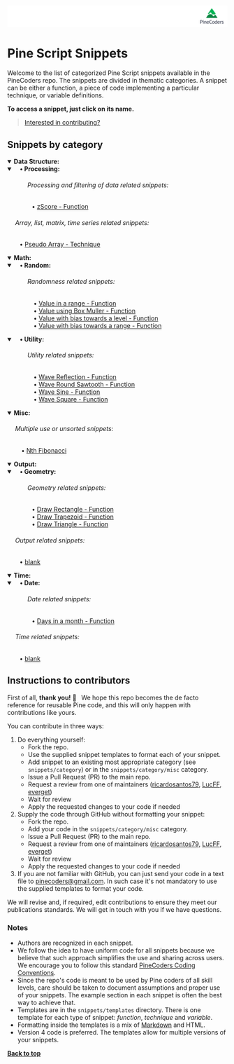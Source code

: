 ![PineCoders](/images/PineCodersLong.png "PineCoders")

<!-- if you need to give space before text to format tabulation use keys &ensp; &emsp; combination-->
# Pine Script Snippets

Welcome to the list of categorized Pine Script snippets available in the PineCoders repo. The snippets are divided in thematic categories. A snippet can be either a function, a piece of code implementing a particular technique, or variable definitions.

**To access a snippet, just click on its name.**

> [Interested in contributing?](#instructions-to-contributors)

## Snippets by category



<!-- ••••••••••••••••••••••••••••••••••••••••••••••••••••••••••••••••••••••••••••••••••••••••••••• -->
<!-- Data Structure Category: -->
<details open>
  <!-- leave a blank line after summary -->
  <summary><b>Data Structure:</b></summary>

<details open>
  <!-- leave a blank line after summary -->
  <summary><b>&emsp;• Processing:</b></summary>

  <!--#### &emsp;&emsp;&emsp;&emsp; -->
######  &emsp;&emsp;&emsp; Processing and filtering of data related snippets:
&emsp;&emsp;&emsp;&emsp;• [zScore - Function](/./snippets/category/data_structure/processing/zscore_function.md "Standardization using zScore.")<br/>
</details>

  <!--#### &emsp; -->
######  &emsp; Array, list, matrix, time series related snippets:
&emsp;&emsp;• [Pseudo Array - Technique](/./snippets/category/data_structure/pseudo_array_technique.md "Pseudo Array - Technique.")<br/>
</details>



<!-- ••••••••••••••••••••••••••••••••••••••••••••••••••••••••••••••••••••••••••••••••••••••••••••• -->
<!-- Math Category: -->
<details open>
  <!-- leave a blank line after summary -->
  <summary><b>Math:</b></summary>
<details open>
  <!-- leave a blank line after summary -->
  <summary><b>&emsp;• Random:</b></summary>

  <!--#### &emsp; -->
######  &emsp;&emsp;&emsp; Randomness related snippets:
&emsp;&emsp;&emsp;&emsp; • [Value in a range - Function](/./snippets/category/math/random/prng_range_function.md "generate a value within range 0 to parameter.")<br/>
&emsp;&emsp;&emsp;&emsp; • [Value using Box Muller - Function](/./snippets/category/math/random/prng_Box_Muller_function.md "generate a value with bias towards a normal distribution.")<br/>
&emsp;&emsp;&emsp;&emsp; • [Value with bias towards a level - Function](/./snippets/category/math/random/prng_weighed_bias_function.md "generate a value with bias towards a level.")<br/>
&emsp;&emsp;&emsp;&emsp; • [Value with bias towards a range - Function](/./snippets/category/math/random/prng_weighed_2bias_function.md "generate a value with bias towards a range within a range.")<br/>
</details>

<details open>
  <!-- leave a blank line after summary -->
  <summary><b>&emsp;• Utility:</b></summary>
  
  <!--#### &emsp; -->
######  &emsp;&emsp;&emsp; Utility related snippets:  
&emsp;&emsp;&emsp;&emsp; • [Wave Reflection - Function](/./snippets/category/math/utility/wave_reflection_function.md "generate reflection wave.")<br/>
&emsp;&emsp;&emsp;&emsp; • [Wave Round Sawtooth - Function](/./snippets/category/math/utility/wave_roundsawtooth_function.md "generate round sawtooth wave.")<br/>
&emsp;&emsp;&emsp;&emsp; • [Wave Sine - Function](/./snippets/category/math/utility/wave_sine_function.md "generate sine wave.")<br/>
&emsp;&emsp;&emsp;&emsp; • [Wave Square - Function](/./snippets/category/math/utility/wave_square_function.md "generate square wave.")<br/>
</details>

<!-- Math Snippets go here: -->
</details>



<!-- ••••••••••••••••••••••••••••••••••••••••••••••••••••••••••••••••••••••••••••••••••••••••••••• -->
<!-- Misc Category: -->
<details open>
  <!-- leave a blank line after summary -->
  <summary><b>Misc:</b></summary>

  <!--#### &emsp; Miscellaneous:-->
######  &emsp; Multiple use or unsorted snippets:
 &emsp;&emsp; • [Nth Fibonacci](/./snippets/category/misc/nth_fibonacci.md#function-to-find-nth-fibonacci "Find the Nth Fibonacci sequence number.")
</details>

<!-- ••••••••••••••••••••••••••••••••••••••••••••••••••••••••••••••••••••••••••••••••••••••••••••• -->
<!-- Output Category: -->
<details open>
  <!-- leave a blank line after summary -->
  <summary><b>Output:</b></summary>

<details open>
  <!-- leave a blank line after summary -->
  <summary><b>&emsp;• Geometry:</b></summary>

  <!--#### &emsp;&emsp;&emsp;&emsp; -->
######  &emsp;&emsp;&emsp; Geometry related snippets:
&emsp;&emsp;&emsp;&emsp;• [Draw Rectangle - Function](/./snippets/category/output/geometry/draw_rectangle_function.md "function to draw rectangles on chart.")<br/>
&emsp;&emsp;&emsp;&emsp;• [Draw Trapezoid - Function](/./snippets/category/output/geometry/draw_trapezoid_function.md "function to draw trapezoids on chart.")<br/>
&emsp;&emsp;&emsp;&emsp;• [Draw Triangle - Function](/./snippets/category/output/geometry/draw_triangle_function.md "function to draw triangles on chart.")<br/>
</details>

  <!--#### &emsp; -->
######  &emsp; Output related snippets:
&emsp;&emsp;• [blank](/./ "blank.")<br/>
</details>

<!-- ••••••••••••••••••••••••••••••••••••••••••••••••••••••••••••••••••••••••••••••••••••••••••••• -->
<!-- Time Category: -->
<details open>
  <!-- leave a blank line after summary -->
  <summary><b>Time:</b></summary>

<details open>
  <!-- leave a blank line after summary -->
  <summary><b>&emsp;• Date:</b></summary>

  <!--#### &emsp;&emsp;&emsp;&emsp; -->
######  &emsp;&emsp;&emsp; Date related snippets:
&emsp;&emsp;&emsp;&emsp;• [Days in a month - Function](/./snippets/category/time/date/days_in_month_function.md "function to find how many days in a month.")<br/>
</details>

  <!--#### &emsp; -->
######  &emsp; Time related snippets:
&emsp;&emsp;• [blank](/./ "blank.")<br/>
</details>

## Instructions to contributors

First of all, **thank you!** &#128150;&ensp; We hope this repo becomes the de facto reference for reusable Pine code, and this will only happen with contributions like yours.

You can contribute in three ways:

1. Do everything yourself:
    - Fork the repo.
    - Use the supplied snippet templates to format each of your snippet.
    - Add snippet to an existing most appropriate category (see `snippets/category`) or in the `snippets/category/misc` category.
    - Issue a Pull Request (PR) to the main repo.
    - Request a review from one of maintainers ([ricardosantos79](https://github.com/ricardosantos79), [LucFF](https://github.com/ricardosantos79), [everget](https://github.com/everget))
    - Wait for review
    - Apply the requested changes to your code if needed
1. Supply the code through GitHub without formatting your snippet:
    - Fork the repo.
    - Add your code in the `snippets/category/misc` category.
    - Issue a Pull Request (PR) to the main repo.
    - Request a review from one of maintainers ([ricardosantos79](https://github.com/ricardosantos79), [LucFF](https://github.com/ricardosantos79), [everget](https://github.com/everget))
    - Wait for review
    - Apply the requested changes to your code if needed
1. If you are not familiar with GitHub, you can just send your code in a text file to pinecoders@gmail.com. In such case it's not mandatory to use the supplied templates to format your code.

We will revise and, if required, edit contributions to ensure they meet our publications standards. We will get in touch with you if we have questions.

### Notes
- Authors are recognized in each snippet.
- We follow the idea to have uniform code for all snippets because we believe that such approach simplifies the use and sharing across users. We encourage you to follow this standard [PineCoders Coding Conventions](http://www.pinecoders.com/coding_conventions).
- Since the repo's code is meant to be used by Pine coders of all skill levels, care should be taken to document assumptions and proper use of your snippets. The example section in each snippet is often the best way to achieve that.
- Templates are in the `snippets/templates` directory. There is one template for each type of snippet: *function*, *technique* and *variable*.
- Formatting inside the templates is a mix of [Markdown](https://github.com/adam-p/markdown-here/wiki) and HTML.
- Version 4 code is preferred. The templates allow for multiple versions of your snippets.

**[Back to top](#pine-script-snippets)**
